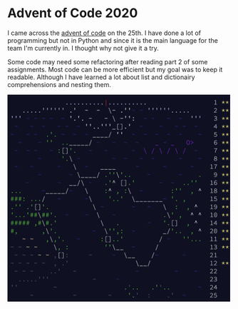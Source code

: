 # Advent of Code 2020
I came across the [advent of code](https://adventofcode.com/2020) on the 25th. I have done a lot of programming but not in Python and since it is the main language for the team I'm currently in. I thought why not give it a try.

Some code may need some refactoring after reading part 2 of some assignments. Most code can be more efficient but my goal was to keep it readable. Although I have learned a lot about list and dictionairy comprehensions and nesting them. 

<img width="500" alt="adventofcode" src="https://github.com/martijncasteel/adventofcode/blob/main/adventofcode.png">

